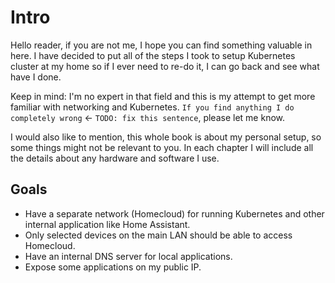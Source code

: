 # Intro

Hello reader, if you are not me, I hope you can find something valuable in here. I have decided to put all of the steps I took to setup Kubernetes cluster at my home so if I ever need to re-do it, I can go back and see what have I done.

Keep in mind: I'm no expert in that field and this is my attempt to get more familiar with networking and Kubernetes.
`If you find anything I do completely wrong` <- `TODO: fix this sentence`, please let me know.

I would also like to mention, this whole book is about my personal setup, so some things might not be relevant to you.
In each chapter I will include all the details about any hardware and software I use.

## Goals

- Have a separate network (Homecloud) for running Kubernetes and other internal application like Home Assistant.
- Only selected devices on the main LAN should be able to access Homecloud.
- Have an internal DNS server for local applications.
- Expose some applications on my public IP.
